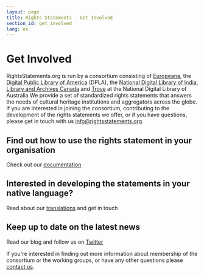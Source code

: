 ```yaml
---
layout: page
title: Rights Statements - Get Involved
section_id: get_involved
lang: en
---
```


# Get Involved

RightsStatements.org is run by a consortium consisting of [Europeana](http://europeana.eu/), the [Digital Public Library of America](http://dp.la/) (DPLA), the [National Digital Library of India](https://ndl.iitkgp.ac.in), [Library and Archives Canada](https://www.bac-lac.gc.ca/eng/about-us/Pages/national-heritage-digitization-strategy.aspx) and [Trove](https://trove.nla.gov.au) at the National Digital Library of Australia We  provide  a set of standardized rights statements that answers the needs of cultural heritage institutions and aggregators across the globe. If you are interested in joining the consortium, contributing to the development of the rights statements we offer, or if you have questions, please get in touch with us [info@rightsstatements.org](mailto:info@rightsstatements.org).

## Find out how to use the rights statement in your organisation

Check out our [documentation](http://rightsstatements.org/en/documentation/)

## Interested in developing the statements in your native language?

Read about our [translations](http://rightsstatements.org/en/documentation/translations.html) and get in touch

## Keep up to date on the latest news

Read our blog and follow us on [Twitter](https://twitter.com/rightsstmts)

If you're interested in finding out more information about membership of the consortium or the working groups, or have any other questions please [contact us](mailto:info@rightsstatements.org).

